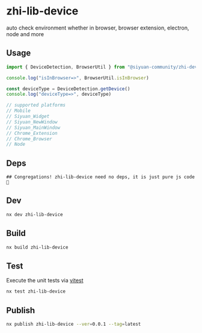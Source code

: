 # zhi-lib-device

auto check environment whether in browser, browser extension, electron, node and more

## Usage

```js
import { DeviceDetection, BrowserUtil } from "@siyuan-community/zhi-device"

console.log("isInBrowser=>", BrowserUtil.isInBrowser)

const deviceType = DeviceDetection.getDevice()
console.log("deviceType=>", deviceType)

// supported platforms
// Mobile
// Siyuan_Widget
// Siyuan_NewWindow
// Siyuan_MainWindow
// Chrome_Extension
// Chrome_Browser
// Node
```

## Deps

```
## Congregations! zhi-lib-device need no deps, it is just pure js code 🎉
```

## Dev

```bash
nx dev zhi-lib-device
```

## Build

```bash
nx build zhi-lib-device
```

## Test

Execute the unit tests via [vitest](https://vitest.dev)

```bash
nx test zhi-lib-device
```

## Publish

```bash
nx publish zhi-lib-device --ver=0.0.1 --tag=latest
```
